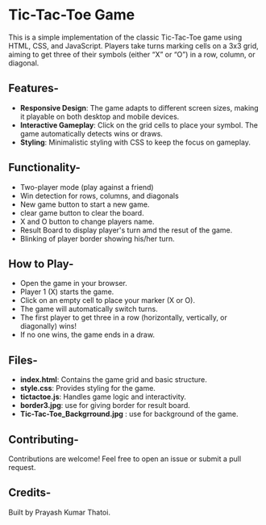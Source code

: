 # Tic-Tac-Toe Game

This is a simple implementation of the classic Tic-Tac-Toe game using HTML, CSS, and JavaScript. Players take turns marking cells on a 3x3 grid, aiming to get three of their symbols (either “X” or “O”) in a row, column, or diagonal.

## Features- 
  - **Responsive Design**: The game adapts to different screen sizes, making it playable on both desktop and mobile devices.
  - **Interactive Gameplay**: Click on the grid cells to place your symbol. The game automatically detects wins or draws.
  - **Styling**: Minimalistic styling with CSS to keep the focus on gameplay.

## Functionality- 
  - Two-player mode (play against a friend)
  - Win detection for rows, columns, and diagonals
  - New game button to start a new game.
  - clear game button to clear the board.
  - X and O button to change players name.
  - Result Board to display player's turn amd the resut of the game.
  - Blinking of player border showing his/her turn. 
  
## How to Play- 
  - Open the game in your browser.
  - Player 1 (X) starts the game.
  - Click on an empty cell to place your marker (X or O).
  - The game will automatically switch turns.
  - The first player to get three in a row (horizontally, vertically, or diagonally) wins!
  - If no one wins, the game ends in a draw.

## Files- 
  - **index.html**: Contains the game grid and basic structure.
  - **style.css**: Provides styling for the game.
  - **tictactoe.js**: Handles game logic and interactivity.
  - **border3.jpg**: use for giving border for result board.
  - **Tic-Tac-Toe_Backgrround.jpg** : use for background of the game.

## Contributing- 
Contributions are welcome! Feel free to open an issue or submit a pull request.

## Credits- 
Built by Prayash Kumar Thatoi.



  
